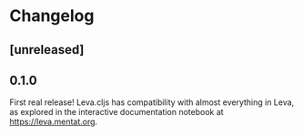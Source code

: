 # Changelog

## [unreleased]

## 0.1.0

First real release! Leva.cljs has compatibility with almost everything in Leva,
as explored in the interactive documentation notebook at https://leva.mentat.org.
